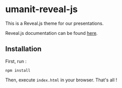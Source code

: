 # umanit-reveal-js

This is a Reveal.js theme for our presentations.

Reveal.js documentation can be found [here](https://github.com/hakimel/reveal.js).

## Installation

First, run :
```
npm install
```

Then, execute `index.html` in your browser. That's all !
